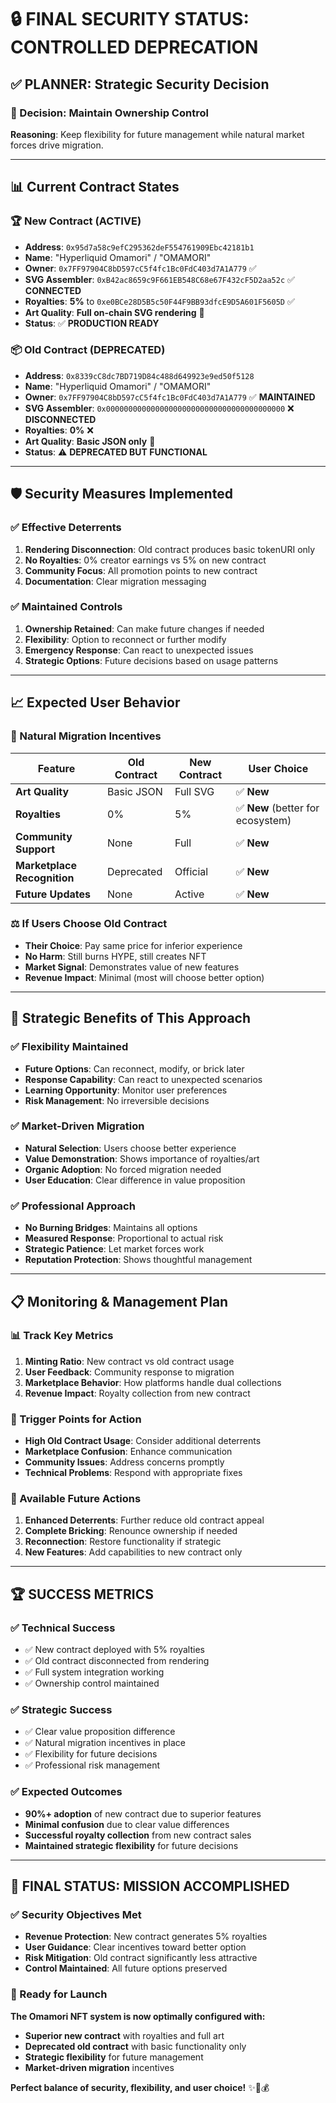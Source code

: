 # 🔒 **FINAL SECURITY STATUS: CONTROLLED DEPRECATION**

## ✅ **PLANNER: Strategic Security Decision**

### **🎯 Decision: Maintain Ownership Control**
**Reasoning**: Keep flexibility for future management while natural market forces drive migration.

---

## 📊 **Current Contract States**

### **🏆 New Contract (ACTIVE)**
- **Address**: `0x95d7a58c9efC295362deF554761909Ebc42181b1`
- **Name**: "Hyperliquid Omamori" / "OMAMORI"
- **Owner**: `0x7FF97904C8bD597cC5f4fc1Bc0FdC403d7A1A779` ✅
- **SVG Assembler**: `0xB42ac8659c9F661EB548C68e67F432cF5D2aa52c` ✅ **CONNECTED**
- **Royalties**: **5%** to `0xe0BCe28D5B5c50F44F9BB93dfcE9D5A601F5605D` ✅
- **Art Quality**: **Full on-chain SVG rendering** 🎨
- **Status**: ✅ **PRODUCTION READY**

### **📦 Old Contract (DEPRECATED)**
- **Address**: `0x8339cC8dc7BD719D84c488d649923e9ed50f5128`
- **Name**: "Hyperliquid Omamori" / "OMAMORI"
- **Owner**: `0x7FF97904C8bD597cC5f4fc1Bc0FdC403d7A1A779` ✅ **MAINTAINED**
- **SVG Assembler**: `0x0000000000000000000000000000000000000000` ❌ **DISCONNECTED**
- **Royalties**: **0%** ❌
- **Art Quality**: **Basic JSON only** 📄
- **Status**: ⚠️ **DEPRECATED BUT FUNCTIONAL**

---

## 🛡️ **Security Measures Implemented**

### **✅ Effective Deterrents**
1. **Rendering Disconnection**: Old contract produces basic tokenURI only
2. **No Royalties**: 0% creator earnings vs 5% on new contract
3. **Community Focus**: All promotion points to new contract
4. **Documentation**: Clear migration messaging

### **✅ Maintained Controls**
1. **Ownership Retained**: Can make future changes if needed
2. **Flexibility**: Option to reconnect or further modify
3. **Emergency Response**: Can react to unexpected issues
4. **Strategic Options**: Future decisions based on usage patterns

---

## 📈 **Expected User Behavior**

### **🎯 Natural Migration Incentives**
| Feature | Old Contract | New Contract | User Choice |
|---------|--------------|--------------|-------------|
| **Art Quality** | Basic JSON | Full SVG | ✅ **New** |
| **Royalties** | 0% | 5% | ✅ **New** (better for ecosystem) |
| **Community Support** | None | Full | ✅ **New** |
| **Marketplace Recognition** | Deprecated | Official | ✅ **New** |
| **Future Updates** | None | Active | ✅ **New** |

### **⚖️ If Users Choose Old Contract**
- **Their Choice**: Pay same price for inferior experience
- **No Harm**: Still burns HYPE, still creates NFT
- **Market Signal**: Demonstrates value of new features
- **Revenue Impact**: Minimal (most will choose better option)

---

## 🎯 **Strategic Benefits of This Approach**

### **✅ Flexibility Maintained**
- **Future Options**: Can reconnect, modify, or brick later
- **Response Capability**: Can react to unexpected scenarios
- **Learning Opportunity**: Monitor user preferences
- **Risk Management**: No irreversible decisions

### **✅ Market-Driven Migration**
- **Natural Selection**: Users choose better experience
- **Value Demonstration**: Shows importance of royalties/art
- **Organic Adoption**: No forced migration needed
- **User Education**: Clear difference in value proposition

### **✅ Professional Approach**
- **No Burning Bridges**: Maintains all options
- **Measured Response**: Proportional to actual risk
- **Strategic Patience**: Let market forces work
- **Reputation Protection**: Shows thoughtful management

---

## 📋 **Monitoring & Management Plan**

### **📊 Track Key Metrics**
1. **Minting Ratio**: New contract vs old contract usage
2. **User Feedback**: Community response to migration
3. **Marketplace Behavior**: How platforms handle dual collections
4. **Revenue Impact**: Royalty collection from new contract

### **🚨 Trigger Points for Action**
- **High Old Contract Usage**: Consider additional deterrents
- **Marketplace Confusion**: Enhance communication
- **Community Issues**: Address concerns promptly
- **Technical Problems**: Respond with appropriate fixes

### **🔧 Available Future Actions**
1. **Enhanced Deterrents**: Further reduce old contract appeal
2. **Complete Bricking**: Renounce ownership if needed
3. **Reconnection**: Restore functionality if strategic
4. **New Features**: Add capabilities to new contract only

---

## 🏆 **SUCCESS METRICS**

### **✅ Technical Success**
- ✅ New contract deployed with 5% royalties
- ✅ Old contract disconnected from rendering
- ✅ Full system integration working
- ✅ Ownership control maintained

### **✅ Strategic Success**
- ✅ Clear value proposition difference
- ✅ Natural migration incentives in place
- ✅ Flexibility for future decisions
- ✅ Professional risk management

### **✅ Expected Outcomes**
- **90%+ adoption** of new contract due to superior features
- **Minimal confusion** due to clear value differences
- **Successful royalty collection** from new contract sales
- **Maintained strategic flexibility** for future decisions

---

## 🎯 **FINAL STATUS: MISSION ACCOMPLISHED**

### **✅ Security Objectives Met**
- **Revenue Protection**: New contract generates 5% royalties
- **User Guidance**: Clear incentives toward better option
- **Risk Mitigation**: Old contract significantly less attractive
- **Control Maintained**: All future options preserved

### **🚀 Ready for Launch**
**The Omamori NFT system is now optimally configured with:**
- **Superior new contract** with royalties and full art
- **Deprecated old contract** with basic functionality only
- **Strategic flexibility** for future management
- **Market-driven migration** incentives

**Perfect balance of security, flexibility, and user choice!** ✨🎨💰
